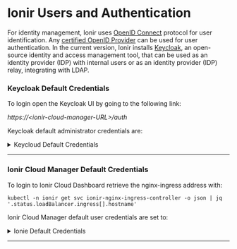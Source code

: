 # Ionir Users and Authentication

For identity management, Ionir uses [OpenID Connect](https://openid.net/connect/) protocol for user identification. Any [certified OpenID Provider](https://openid.net/certification/) can be used for user authentication. In the current version, Ionir installs [Keycloak](https://www.keycloak.org), an open-source identity and access management tool, that can be used as an identity provider (IDP) with internal users or as an identity provider (IDP) relay, integrating with LDAP.

### Keycloak Default Credentials <a href="#_heading-h.1pxezwc" id="_heading-h.1pxezwc"></a>

To login open the Keycloak UI by going to the following link:

_https://\<ionir-cloud-manager-URL>/auth_

Keycloak default administrator credentials are:

<details>

<summary>Keycloud Default Credentials</summary>

**User**: adminidp

**Password**: adminidp

</details>

****

### Ionir Cloud Manager Default Credentials <a href="#_heading-h.2p2csry" id="_heading-h.2p2csry"></a>

To login to Ionir Cloud Dashboard retrieve the nginx-ingress address with:

`kubectl -n ionir get svc ionir-nginx-ingress-controller -o json | jq '.status.loadBalancer.ingress[].hostname'`

Ionir Cloud Manager default user credentials are set to:

<details>

<summary>Ionie Default Credentials</summary>

**User**: admin

**Password:** admin

</details>

****
